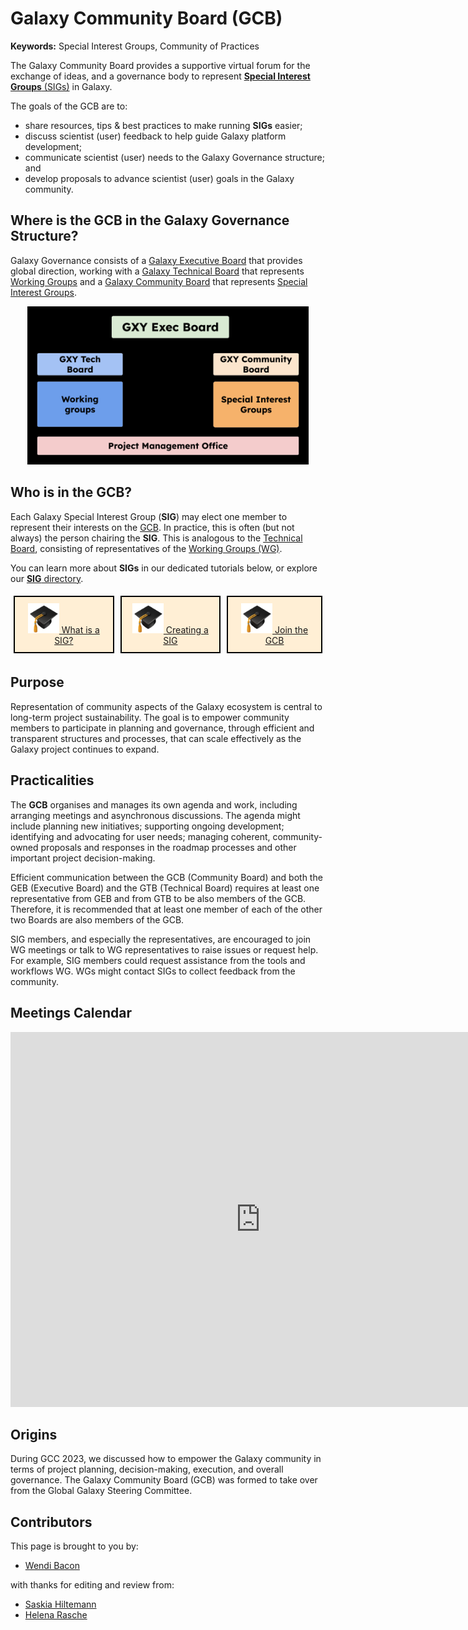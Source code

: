 # Galaxy Community Board (GCB)

<slot name="/community/governance/linkbox" />

**Keywords:** Special Interest Groups, Community of Practices

<!-- This is the text from this GTN snippet. One day, would be good to make one central location for this and embed it https://training.galaxyproject.org/training-material/topics/community/faqs/governance_gcb.html -->

The Galaxy Community Board provides a supportive virtual forum for the exchange of ideas, and a governance body to represent [**Special Interest Groups** (SIGs)](https://galaxyproject.org/community/sig/) in Galaxy.

The goals of the GCB are to:

 - share resources, tips & best practices to make running **SIGs** easier;
 - discuss scientist (user) feedback to help guide Galaxy platform development;
 - communicate scientist (user) needs to the Galaxy Governance structure; and
 - develop proposals to advance scientist (user) goals in the Galaxy community.

## Where is the GCB in the Galaxy Governance Structure?

<!-- This is the text from this GTN snippet. One day, would be good to make one central location for this and embed it https://training.galaxyproject.org/training-material/topics/community/faqs/governance_structure.html -->

Galaxy Governance consists of a [Galaxy Executive Board](https://galaxyproject.org/community/governance/geb/) that provides global direction, working with a [Galaxy Technical Board](https://galaxyproject.org/community/governance/gtb/) that represents [Working Groups](https://galaxyproject.org/community/wg/) and a [Galaxy Community Board](https://galaxyproject.org/community/governance/gcb/) that represents [Special Interest Groups](https://galaxyproject.org/community/sig/).

<p align="center">
<img src="structure.png" alt="Galaxy Executive Board is in a rectangle over top of two rectangles, the Galaxy Technical Board and Galaxy Community Board, which are themselves over top of Working Groups and Special Interest Groups, respectively. A Project Management Office rectangle spans the image across the bottom" style="width:450px">
</p>

## Who is in the GCB?
Each Galaxy Special Interest Group (**SIG**) may elect one member to represent their interests on the [GCB](/community/governance/gcb/). In practice, this is often (but not always) the person chairing the **SIG**.
This is analogous to the [Technical Board](/community/governance/gtb/), consisting of representatives of the [Working Groups (WG)](/community/wg).

You can learn more about **SIGs** in our dedicated tutorials below, or explore our [**SIG** directory](/community/sig).

<div style="text-align: center;">
  <div class="row">
    <div class="col-md-12"> <!-- Changed from col-md-6 to col-md-12 -->
      <div style="display: flex; flex-wrap: nowrap; justify-content: center;">
        <div style="border: 2px solid black; padding: 10px; margin: 5px;background-color: papayawhip;">
          <a href="https://training.galaxyproject.org/training-material/topics/community/tutorials/sig_define/tutorial.html">
            <img src="gtn_hat.png" alt="GTN Hat" width="50">
            What is a SIG?
          </a>
        </div>
        <div style="border: 2px solid black; padding: 10px; margin: 5px;background-color: papayawhip;">
          <a href="https://training.galaxyproject.org/training-material/topics/community/tutorials/sig_create/tutorial.html">
            <img src="gtn_hat.png" alt="GTN Hat" width="50">
            Creating a SIG
          </a>
        </div>
        <div style="border: 2px solid black; padding: 10px; margin: 5px;background-color: papayawhip;">
          <a href="https://training.galaxyproject.org/training-material/topics/community/faqs/governance_gcb_join.html">
            <img src="gtn_hat.png" alt="GTN Hat" width="50">
            Join the GCB
          </a>
        </div>
      </div>
    </div>
  </div>
</div>

## Purpose

Representation of community aspects of the Galaxy ecosystem is central to long-term project sustainability. The goal is to empower community members
to participate in planning and governance, through efficient and transparent structures and processes, that can scale effectively as the Galaxy project continues to expand.

## Practicalities

The **GCB** organises and manages its own agenda and work, including arranging meetings and asynchronous discussions. The agenda might include planning new initiatives; supporting ongoing development; identifying and advocating for user needs; managing coherent, community-owned proposals and responses in the roadmap
processes and other important project decision-making.

Efficient communication between the GCB (Community Board) and both the GEB (Executive Board) and the GTB (Technical Board) requires at least one representative
from GEB and from GTB to be also members of the GCB. Therefore, it is recommended that at least one member of each of the other two Boards are also members of the GCB.

SIG members, and especially the representatives, are encouraged to join WG meetings or talk to WG representatives to raise issues or request help.
For example, SIG members could request assistance from the tools and workflows WG. WGs might contact SIGs to collect feedback from the community.

## Meetings Calendar

<iframe src="https://calendar.google.com/calendar/embed?height=600&wkst=1&ctz=Europe%2FLondon&showPrint=0&mode=AGENDA&showCalendars=0&src=MDQwNDY2MDRhNGYxODE2NDk0MjBkYTQzMzUzMTBkN2E1MmQxMGJmNDkxNDgwMGEyZjNhYjEzZWE0ZWY3MzEyY0Bncm91cC5jYWxlbmRhci5nb29nbGUuY29t&color=%237CB342" style="border-width:0" width="800" height="600" frameborder="0" scrolling="no"></iframe>

## Origins

During GCC 2023, we discussed how to empower the Galaxy community in terms of project planning, decision-making, execution, and overall governance. The Galaxy Community Board (GCB) was formed to take over from the Global Galaxy Steering Committee.

## Contributors
This page is brought to you by:
- [Wendi Bacon](https://training.galaxyproject.org/training-material/hall-of-fame/nomadscientist/)

with thanks for editing and review from:

 - [Saskia Hiltemann](https://training.galaxyproject.org/training-material/hall-of-fame/shiltemann/)
 - [Helena Rasche](https://training.galaxyproject.org/training-material/hall-of-fame/hexylena/)
